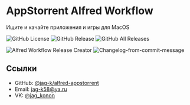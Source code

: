 # AppStorrent Alfred Workflow
Ищите и качайте приложения и игры для MacOS

![GitHub License](https://img.shields.io/github/license/jag-k/alfred-appstorrent)
![GitHub Release](https://img.shields.io/github/v/release/jag-k/alfred-appstorrent)
![GitHub All Releases](https://img.shields.io/github/downloads/jag-k/alfred-appstorrent/total)

![Alfred Workflow Release Creator](https://github.com/jag-k/alfred-appstorrent/workflows/Alfred%20Workflow%20Release%20Creator/badge.svg)
![Changelog-from-commit-message](https://github.com/jag-k/alfred-appstorrent/workflows/Changelog%20From%20Commit%20Message/badge.svg)

## Ссылки 
 - GitHub: [@jag-k/alfred-appstorrent](https://github.com/jag-k/alfred-appstorrent)
 - Email: [jag-k58@ya.ru](mailto:jag-k58@ya.ru)
 - VK: [@jag_konon](https://vk.com/jag_konon)